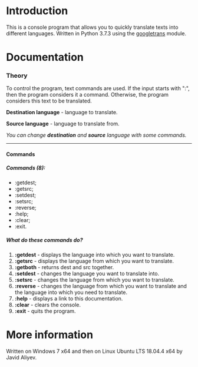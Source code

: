 # Introduction
This is a console program that allows you to quickly translate texts into different languages.
Written in Python 3.7.3 using the [googletrans](https://pypi.org/project/googletrans/) module.

# Documentation
### Theory
To control the program, text commands are used. If the input starts with ":", then the program considers it a command. Otherwise, the program considers this text to be translated.

**Destination language** - language to translate.

**Source language** - language to translate from.

*You can change **destination** and **source** language with some commands.*

---
#### Commands
##### Commands (8):
- :getdest;
- :getsrc;
- :setdest;
- :setsrc;
- :reverse;
- :help;
- :clear;
- :exit.

##### What do these commands do?

1. **:getdest** - displays the language into which you want to translate.
2. **:getsrc** - displays the language from which you want to translate.
3. **:getboth** - returns dest and src together.
3. **:setdest** - changes the language you want to translate into.
4. **:setsrc** - changes the language from which you want to translate.
5. **:reverse** - changes the language from which you want to translate and the language into which you need to translate.
6. **:help** - displays a link to this documentation.
7. **:clear** - clears the console.
8. **:exit** - quits the program.

# More information
Written on Windows 7 x64 and then on Linux Ubuntu LTS 18.04.4 x64 by Javid Aliyev.
